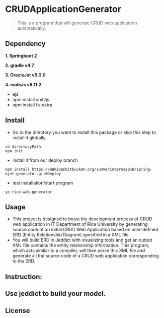 # CRUDApplicationGenerator
> This is a program that will generate CRUD web application automatically.


## Dependency
**1. Springboot 2**

**2. gradle v4.7**

**3. OracleJet v5.0.0**

**4. nodeJs v8.11.2**
- ejs
- npm install xml2js
- npm install fs-extra

## Install
- Go to the directory you want to install this package or skip this step to install it globally.
```
cd directoryPath
npm init
```
- install it from our deploy branch 
```
npm install https://WQRice@bitbucket.org/summerinterns2018/spring-ojet-generator.git#Deploy
```

- test installation/start program
```
yo rice-web-generator
```
## Usage
- This project is designed to boost the development process of CRUD web application in IT Department of Rice University by generating source code of an initial CRUD Web Application based on user-defined ERD (Entity Relationship Diagram) specified in a XML file.
- You will build ERD in Jeddict with visualizing tools and get an output XML file contains the entity relationship information. This program, which acts similar to a compiler, will then parse this XML file and generate all the source code of a CRUD web application corresponding to the ERD.
## Instruction:
**Use jeddict to build your model.**
- 

## License
